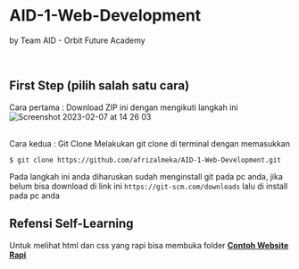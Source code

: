 # AID-1-Web-Development
by Team AID - Orbit Future Academy

<br>

## First Step (pilih salah satu cara)
Cara pertama : Download ZIP ini dengan mengikuti langkah ini
![Screenshot 2023-02-07 at 14 26 03](https://user-images.githubusercontent.com/43577717/217178109-9277b6c2-53d6-40d0-8de8-58c014527964.png)

<br>
Cara kedua : Git Clone
Melakukan git clone di terminal dengan memasukkan

```
$ git clone https://github.com/afrizalmeka/AID-1-Web-Development.git
```

Pada langkah ini anda diharuskan sudah menginstall git pada pc anda, jika belum bisa download di link ini `https://git-scm.com/downloads` lalu di install pada pc anda


## Refensi Self-Learning
Untuk melihat html dan css yang rapi bisa membuka folder <a href="https://github.com/afrizalmeka/AID-1-Web-Development/tree/main/Contoh%20Website%20Rapi"><strong>Contoh Website Rapi</a>

